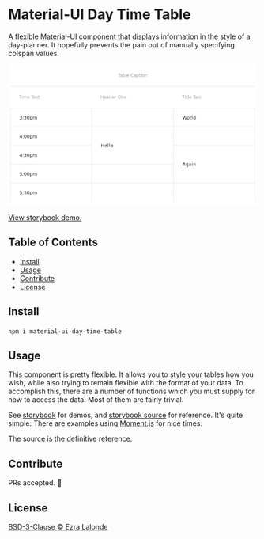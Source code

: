 # Material-UI Day Time Table

A flexible Material-UI component that displays information in the style of a day-planner.
It hopefully prevents the pain out of manually specifying colspan values.

![Day Time Table](/screenshot.png?raw=true "Sample Output")

[View storybook demo.](https://ezralalonde.github.io/material-ui-day-time-table)

## Table of Contents

- [Install](#install)
- [Usage](#usage)
- [Contribute](#contribute)
- [License](#license)

## Install

`npm i material-ui-day-time-table`

## Usage

This component is pretty flexible.
It allows you to style your tables how you wish, while also trying to remain flexible with the format of your data.
To accomplish this, there are a number of functions which you must supply for how to access the data.
Most of them are fairly trivial.

See
[storybook](https://ezralalonde.github.io/material-ui-day-time-table)
for demos, and [storybook source](stories/) for reference.
It's quite simple.
There are examples using [Moment.js](http://momentjs.com/) for nice times.

The source is the definitive reference.

## Contribute

PRs accepted. :beer:

## License

[BSD-3-Clause © Ezra Lalonde](LICENSE)

